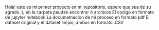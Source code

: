 Hola! este es mi primer proyecto en mi repositorio, espero que sea de su agrado :), en la carpeta peuden encontrar 4 archivos
El codigo en formato de jupyter notebook
La documetnacion de mi proceso en formato pdf
El dataset original y el dataset limpio, ambos en formato .CSV
